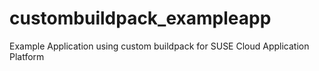 # custombuildpack_exampleapp
Example Application using custom buildpack for SUSE Cloud Application Platform

